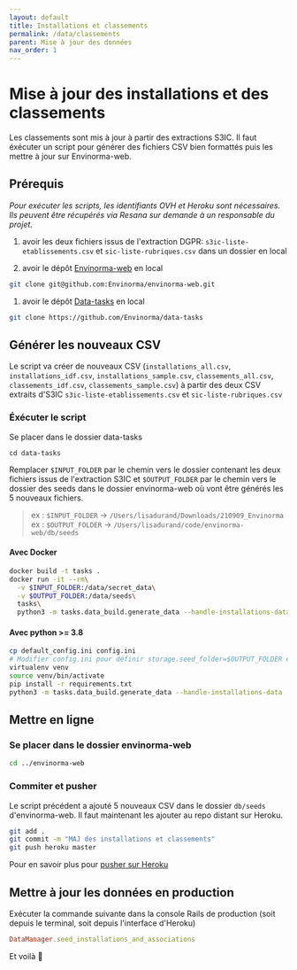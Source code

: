 ```yaml
---
layout: default
title: Installations et classements
permalink: /data/classements
parent: Mise à jour des données
nav_order: 1
---
```


# Mise à jour des installations et des classements

Les classements sont mis à jour à partir des extractions S3IC. Il faut éxécuter un script pour générer des fichiers CSV bien formattés puis les mettre à jour sur Envinorma-web.

## Prérequis

_Pour exécuter les scripts, les identifiants OVH et Heroku sont nécessaires. Ils peuvent être récupérés via Resana sur demande à un responsable du projet._

1. avoir les deux fichiers issus de l'extraction DGPR: `s3ic-liste-etablissements.csv` et `sic-liste-rubriques.csv` dans un dossier en local

2. avoir le dépôt [Envinorma-web](https://github.com/Envinorma/envinorma-web) en local

```sh
git clone git@github.com:Envinorma/envinorma-web.git
```

1. avoir le dépôt [Data-tasks](https://github.com/Envinorma/data-tasks) en local

```sh
git clone https://github.com/Envinorma/data-tasks
```

## Générer les nouveaux CSV

Le script va créer de nouveaux CSV (`installations_all.csv`, `installations_idf.csv`, `installations_sample.csv`, `classements_all.csv`, `classements_idf.csv`, `classements_sample.csv`) à partir des deux CSV extraits d'S3IC `s3ic-liste-etablissements.csv` et `sic-liste-rubriques.csv`

### Éxécuter le script

Se placer dans le dossier data-tasks

```
cd data-tasks
```

Remplacer `$INPUT_FOLDER` par le chemin vers le dossier contenant les deux fichiers issus de l'extraction S3IC et `$OUTPUT_FOLDER` par le chemin vers le dossier des seeds dans le dossier envinorma-web où vont être générés les 5 nouveaux fichiers.

> ex : `$INPUT_FOLDER` -> `/Users/lisadurand/Downloads/210909_Envinorma`\
> ex : `$OUTPUT_FOLDER` -> `/Users/lisadurand/code/envinorma-web/db/seeds`

#### Avec Docker

```sh
docker build -t tasks .
docker run -it --rm\
  -v $INPUT_FOLDER:/data/secret_data\
  -v $OUTPUT_FOLDER:/data/seeds\
  tasks\
  python3 -m tasks.data_build.generate_data --handle-installations-data
```

#### Avec python >= 3.8

```sh
cp default_config.ini config.ini
# Modifier config.ini pour définir storage.seed_folder=$OUTPUT_FOLDER et storage.secret_data_folder=$INPUT_FOLDER
virtualenv venv
source venv/bin/activate
pip install -r requirements.txt
python3 -m tasks.data_build.generate_data --handle-installations-data
```

## Mettre en ligne

### Se placer dans le dossier envinorma-web

```sh
cd ../envinorma-web
```

### Commiter et pusher

Le script précédent a ajouté 5 nouveaux CSV dans le dossier `db/seeds` d'envinorma-web.
Il faut maintenant les ajouter au repo distant sur Heroku.

```sh
git add .
git commit -m "MAJ des installations et classements"
git push heroku master
```

Pour en savoir plus pour [pusher sur Heroku](https://github.com/Envinorma/envinorma-web/#d%C3%A9ployer-sur-heroku)

## Mettre à jour les données en production

Exécuter la commande suivante dans la console Rails de production (soit depuis le terminal, soit depuis l'interface d'Heroku)

```ruby
DataManager.seed_installations_and_associations
```

Et voilà 🎉
